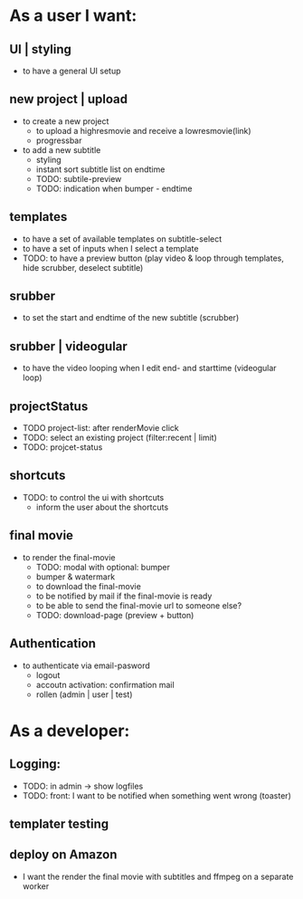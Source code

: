 # As a user I want:

## UI | styling
- to have a general UI setup
    
## new project | upload
- to create a new project
    - to upload a highresmovie and receive a lowresmovie(link)
    - progressbar
- to add a new subtitle
    - styling
    - instant sort subtitle list on endtime
    - TODO: subtile-preview
    - TODO: indication when bumper - endtime

## templates
- to have a set of available templates on subtitle-select
- to have a set of inputs when I select a template
- TODO: to have a preview button (play video & loop through templates, hide scrubber, deselect subtitle)

## srubber
- to set the start and endtime of the new subtitle (scrubber)

## srubber | videogular
- to have the video looping when I edit end- and starttime (videogular loop)

## projectStatus
- TODO project-list: after renderMovie click
- TODO: select an existing project (filter:recent | limit)
- TODO: projcet-status

## shortcuts
- TODO: to control the ui with shortcuts
    - inform the user about the shortcuts

## final movie
- to render the final-movie
    - TODO: modal with optional: bumper
    - bumper & watermark
    - to download the final-movie
    - to be notified by mail if the final-movie is ready
    - to be able to send the final-movie url to someone else?
    - TODO: download-page (preview + button)

## Authentication
- to authenticate via email-pasword
    - logout
    - accoutn activation: confirmation mail
    - rollen (admin | user | test)

# As a developer:

## Logging:
- TODO: in admin -> show logfiles
- TODO: front: I want to be notified when something went wrong (toaster)

## templater testing

## deploy on Amazon
- I want the render the final movie with subtitles and ffmpeg on a separate worker 

